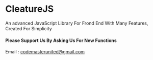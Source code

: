 # CleatureJS
An advanced JavaScript Library For Frond End With Many Features, Created For Simplicity
#### Please Support Us By Asking Us For New Functions
Email : codemasterunited@gmail.com
